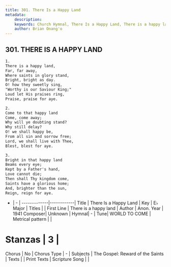 ```yaml
---
title: 301. There Is a Happy Land
metadata:
    description: 
    keywords: Church Hymnal, There Is a Happy Land, There is a happy land, 
    author: Brian Onang'o
---
```



## 301. THERE IS A HAPPY LAND

```txt
1.
There is a happy land, 
Far, far away, 
Where saints in glory stand, 
Bright, bright as day. 
O! how they sweetly sing, 
"Worthy is our Saviour King;" 
Loud let His praises ring, 
Praise, praise for aye. 

2.
Come to that happy land 
Come, come away; 
Why will ye doubting stand? 
Why still delay? 
O! we shall happy be, 
From all sin and sorrow free; 
Lord, we shall live with Thee, 
Blest, blest for aye. 

3.
Bright in that happy land 
Beams every eye; 
Kept by a Father's hand, 
Love cannot die; 
Then shall Thy kingdom come, 
Saints have a glorious home; 
And, brighter than the sun, 
Reign, reign for aye.
```

- |   -  |
-------------|------------|
Title | There Is a Happy Land |
Key | E♭ Major |
Titles |  |
First Line | There is a happy land |
Author | Anon.
Year | 1941
Composer| Unknown |
Hymnal|  - |
Tune| WORLD TO COME |
Metrical pattern | |
# Stanzas | 3 |
Chorus | No |
Chorus Type | - |
Subjects | The Gospel: Reward of the Saints |
Texts |  |
Print Texts | 
Scripture Song |  |
  
